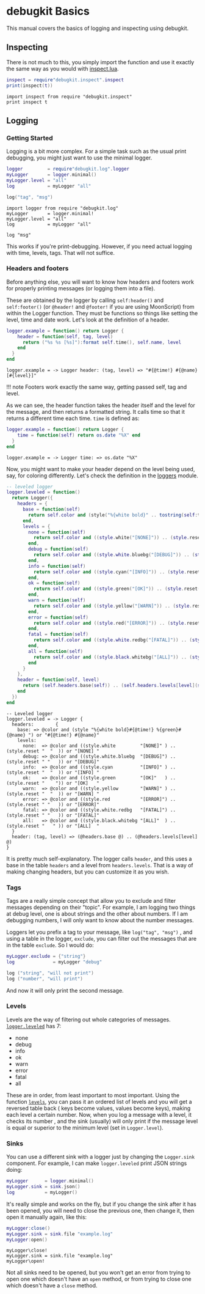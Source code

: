 # debugkit Basics

This manual covers the basics of logging and inspecting using
debugkit.

## Inspecting

There is not much to this, you simply import the function
and use it exactly the same way as you would with [inspect.lua](https://github.com/kikito/inspect.lua).

```lua tab="Lua"
inspect = require"debugkit.inspect".inspect
print(inspect(t))
```

```moon tab="MoonScript"
import inspect from require "debugkit.inspect"
print inspect t
```

## Logging

### Getting Started

Logging is a bit more complex. For a simple task such as the usual
print debugging, you might just want to use the minimal logger.

```lua tab="Lua"
logger         = require"debugkit.log".logger
myLogger       = logger.minimal()
myLogger.level = "all"
log            = myLogger "all"

log("tag", "msg")
```

```moon tab="MoonScript"
import logger from require "debugkit.log"
myLogger       = logger.minimal!
myLogger.level = "all"
log            = myLogger "all"

log "msg"
```

This works if you're print-debugging. However, if you need actual
logging with time, levels, tags. That will not suffice.

### Headers and footers

Before anything else, you will want to know how headers and footers
work for properly printing messages (or logging them into a file).

These are obtained by the logger by calling `self:header()`
and `self:footer()` (or `@header!` and `@footer!` if you
are using MoonScript) from within the Logger function. They must be
functions so things like setting the level, time and date work.
Let's look at the definition of a header.

```lua tab="Lua"
logger.example = function() return Logger {
    header = function(self, tag, level)
      return ("%s %s [%s]"):format self.time(), self.name, level
    end
  }
end
```

```moon tab="MoonScript"
logger.example = -> Logger header: (tag, level) => "#{@time!} #{@name} [#{level}]"
```

!!! note
    Footers work exactly the same way, getting passed self, tag and
    level.

As we can see, the header function takes the header itself and the
level for the message, and then returns a formatted string. It calls
time so that it returns a different time each time. `time` is defined
as:

```lua tab="Lua"
logger.example = function() return Logger {
    time = function(self) return os.date "%X" end
  }
end
```

```moon tab="MoonScript"
logger.example = -> Logger time: => os.date "%X"
```

Now, you might want to make your header depend on the level being
used, say, for coloring differently. Let's check the definition in
the [loggers](/module/loggers/) module.

```lua tab="Lua"
-- leveled logger
logger.leveled = function()
  return Logger({
    headers = {
      base = function(self)
        return self.color and (style("%{white bold}" .. tostring(self:time()) .. " %{green}" .. tostring(self.name) .. " ")) or tostring(self:time()) .. " " .. tostring(self.name)
      end,
      levels = {
        none = function(self)
          return self.color and ((style.white("[NONE]")) .. (style.reset("  "))) or "[NONE] "
        end,
        debug = function(self)
          return self.color and ((style.white.bluebg("[DEBUG]")) .. (style.reset(" "))) or "[DEBUG]"
        end,
        info = function(self)
          return self.color and ((style.cyan("[INFO]")) .. (style.reset("  "))) or "[INFO] "
        end,
        ok = function(self)
          return self.color and ((style.green("[OK]")) .. (style.reset("    "))) or "[OK]   "
        end,
        warn = function(self)
          return self.color and ((style.yellow("[WARN]")) .. (style.reset("  "))) or "[WARN] "
        end,
        error = function(self)
          return self.color and ((style.red("[ERROR]")) .. (style.reset(" "))) or "[ERROR]"
        end,
        fatal = function(self)
          return self.color and ((style.white.redbg("[FATAL]")) .. (style.reset(" "))) or "[FATAL]"
        end,
        all = function(self)
          return self.color and ((style.black.whitebg("[ALL]")) .. (style.reset("   "))) or "[ALL]  "
        end
      }
    },
    header = function(self, level)
      return (self.headers.base(self)) .. (self.headers.levels[level](self))
    end
  })
end
```

```moon tab="MoonScript"
-- Leveled logger
logger.leveled = -> Logger {
  headers:        {
    base: => @color and (style "%{white bold}#{@time!} %{green}#{@name} ") or "#{@time!} #{@name}"
    levels:
      none:  => @color and ((style.white         "[NONE]" ) .. (style.reset "  "  )) or "[NONE] "
      debug: => @color and ((style.white.bluebg  "[DEBUG]") .. (style.reset " "   )) or "[DEBUG]"
      info:  => @color and ((style.cyan          "[INFO]" ) .. (style.reset "  "  )) or "[INFO] "
      ok:    => @color and ((style.green         "[OK]"   ) .. (style.reset "    ")) or "[OK]   "
      warn:  => @color and ((style.yellow        "[WARN]" ) .. (style.reset "  "  )) or "[WARN] "
      error: => @color and ((style.red           "[ERROR]") .. (style.reset " "   )) or "[ERROR]"
      fatal: => @color and ((style.white.redbg   "[FATAL]") .. (style.reset " "   )) or "[FATAL]"
      all:   => @color and ((style.black.whitebg "[ALL]"  ) .. (style.reset "   " )) or "[ALL]  "   
  }
  header: (tag, level) => (@headers.base @) .. (@headers.levels[level] @)
}
```

It is pretty much self-explanatory. The logger calls `header`, and
this uses a base in the table `headers` and a level from
`headers.levels`. That is a way of making changing headers, but you
can customize it as you wish.

### Tags

Tags are a really simple concept that allow you to exclude and filter
messages depending on their "topic". For example, I am logging two
things at debug level, one is about strings and the other about
numbers. If I am debugging numbers, I will only want to know about
the number messages.

Loggers let you prefix a tag to your message, like `log("tag", "msg")`
, and using a table in the logger, `exclude`, you can filter out the
messages that are in the table `exclude`. So I would do:

```lua
myLogger.exclude = {"string"}
log              = myLogger "debug"

log ("string", "will not print")
log ("number", "will print")
```

And now it will only print the second message.

### Levels

Levels are the way of filtering out whole categories of messages.
[`logger.leveled`](/module/log/loggers/#logger_leveled) has 7:

- none
- debug
- info
- ok
- warn
- error
- fatal
- all

These are in order, from least important to most important. Using the
function [`levels`](/module/log/init/#levels), you can pass it an
ordered list of levels and you will get a reversed table back (
keys become values, values become keys), making each level a certain
number. Now, when you log a message with a level, it checks its number
, and the sink (usually) will only print if the message level is equal
or superior to the minimum level (set in `Logger.level`).

### Sinks

You can use a different sink with a logger just by changing the
`Logger.sink` component. For example, I can make `logger.leveled`
print JSON strings doing:

```lua
myLogger      = logger.minimal()
myLogger.sink = sink.json()
log           = myLogger()
```

It's really simple and works on the fly, but if you change the sink
after it has been opened, you will need to close the previous one, then change it, then open it manually again, like this:

```lua tab="Lua"
myLogger:close()
myLogger.sink = sink.file "example.log"
myLogger:open()
```

```moon tab="MoonScript"
myLogger\close!
myLogger.sink = sink.file "example.log"
myLogger\open!
```

Not all sinks need to be opened, but you won't get an error from
trying to open one which doesn't have an `open` method, or from
trying to close one which doesn't have a `close` method.